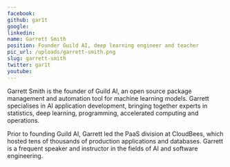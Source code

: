 ```yaml
---
facebook: 
github: gar1t
google: 
linkedin: 
name: Garrett Smith
position: Founder Guild AI, deep learning engineer and teacher
pic_url: /uploads/garrett-smith.png
slug: garrett-smith
twitter: gar1t
youtube: 
---
```

<p>Garrett Smith is the founder of Guild AI, an open source package management and automation tool for machine learning models. Garrett specialises in AI application development, bringing together experts in statistics, deep learning, programming, accelerated computing and operations.&nbsp;</p>

<p>Prior to founding Guild AI, Garrett led the PaaS division at CloudBees, which hosted tens of thousands of production applications and databases. Garrett is a frequent speaker and instructor in the fields of AI and software engineering.</p>
